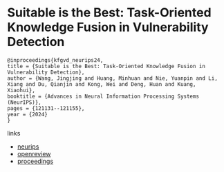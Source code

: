 # Suitable is the Best: Task-Oriented Knowledge Fusion in Vulnerability Detection

```
@inproceedings{kfgvd_neurips24,
title = {Suitable is the Best: Task-Oriented Knowledge Fusion in Vulnerability Detection},
author = {Wang, Jingjing and Huang, Minhuan and Nie, Yuanpin and Li, Xiang and Du, Qianjin and Kong, Wei and Deng, Huan and Kuang, Xiaohui},
booktitle = {Advances in Neural Information Processing Systems (NeurIPS)},
pages = {121131--121155},
year = {2024}
}
```

links
- [neurips](https://nips.cc/Conferences/2024/Schedule?showEvent=95375)
- [openreview](https://openreview.net/forum?id=OP2D9sIdo4)
- [proceedings](https://papers.nips.cc//paper_files/paper/2024/hash/db7a81128155d6f14970c12d0b5e7a4c-Abstract-Conference.html)
